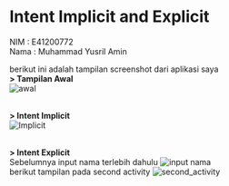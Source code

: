 # Intent Implicit and Explicit
NIM  : E41200772<br>
Nama : Muhammad Yusril Amin

berikut ini adalah tampilan screenshot dari aplikasi saya<br>
<b>> Tampilan Awal</b><br>
![awal](https://user-images.githubusercontent.com/46436018/137319831-4e5a4cb3-dcb3-4bdb-9774-8c4debdb7b0f.jpg)

<br><b>> Intent Implicit</b><br>
![Implicit](https://user-images.githubusercontent.com/46436018/137320878-414f1dec-ad58-4508-afc9-523b02f91cfd.jpg)

<br><b>> Intent Explicit</b><br>
Sebelumnya input nama terlebih dahulu
![input nama](https://user-images.githubusercontent.com/46436018/137320105-eb380d53-c717-4305-a289-65eeecb1b7b6.jpg)<br>
berikut tampilan pada second activity
![second_activity](https://user-images.githubusercontent.com/46436018/137320233-4d0209b9-1af0-4d8d-95ba-7536dc0255d2.jpg)
